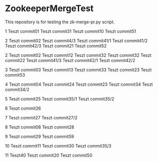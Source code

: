 # ZookeeperMergeTest
This repository is for testing the zk-merge-pr.py script. 

1
Teszt commit01
Teszt commit31
Teszt commit10
Teszt commit51

2
Teszt commit02
Teszt commit4/3
Teszt commit41/1
Teszt commit41/2
Teszt commit42/3
Teszt commit21
Teszt commit52

2
Teszt commit02
Teszt commit12
Teszt commit32
Teszt commit32
Teszt commit22
Teszt commit41/3
Teszt commit42/1
Teszt commit42/2

3
Teszt commit03
Teszt commit13
Teszt commit33
Teszt commit23
Teszt commit53

4
Teszt commit04
Teszt commit24
Teszt commit23
Teszt commit34
Teszt commit34/2

5
Teszt commit25
Teszt commit35/1
Teszt commit35/2

6
Teszt commit26

7
Teszt commit27
Teszt commit27/2

8
Teszt commit08
Teszt commit28

9
Teszt commit29
Teszt commit59

10
Teszt commit11
Teszt commit30
Teszt commit35/3

11
Teszt40
Teszt commit20
Teszt commit50
